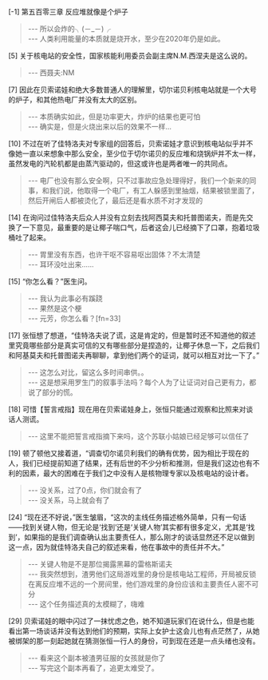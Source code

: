 
[-1] 第五百零三章 反应堆就像是个炉子
>--- 所以会炸的╮(－_－)╭<br>
>--- 人类利用能量的本质就是烧开水，至少在2020年仍是如此。<br>

[5] 关于核电站的安全性，国家核能利用委员会副主席N.M.西涅夫是这么说的。
>--- 西聂夫:NM<br>

[7] 因此在贝索诺娃和绝大多数普通人的理解里，切尔诺贝利核电站就是一个大号的炉子，和其他热电厂并没有太大的区别。
>--- 本质确实如此，但是功率更大，炸炉的结果也更可怕<br>
>--- 确实是，但是火烧出来以后的效果不一样...<br>

[10] 不过在听了佳特洛夫对专家组的回答后，贝索诺娃才意识到核电站似乎并不像她一直以来想象中那么安全，至少位于切尔诺贝的反应堆和烧锅炉并不太一样，虽然发电的汽轮机都是由蒸汽驱动的，但这或许也是两者唯一的共同点。
>--- 电厂也没有那么安全啊，只不过事故应急处理得好，我们一个新来的同事，和我们说，他取得一个电厂，有工人躲感到里抽烟，结果被锁里面了，然后开闸后人都被烫化了，最后还是看水质不对才发现的<br>

[14] 在询问过佳特洛夫后众人并没有立刻去找阿西莫夫和托普图诺夫，而是先交换了一下意见，最重要的是让椰子喘口气，后者这会儿已经摘下了口罩，抱着垃圾桶吐了起来。
>--- 胃里没有东西，也许干呕不容易呕出固体？不太清楚<br>
>--- 耳环没吐出来……<br>

[15] “你怎么看？”医生问。
>--- 我认为此事必有蹊跷<br>
>--- 果然是这个梗<br>
>--- 元芳，你怎么看？[fn=33]<br>

[17] 张恒想了想道，“佳特洛夫说了谎，这是肯定的，但是暂时还不知道他的叙述里究竟哪些部分是真实可信的又有哪些部分是捏造的，让椰子休息一下，之后我们和阿基莫夫和托普图诺夫再聊聊，拿到他们两个的证词，就可以相互对比一下了。”
>--- 这怎么对比，留这么多时间串供。。<br>
>--- 这是想采用罗生门的叙事手法吗？每个人为了让证词对自己更有力，都说了部分的慌。<br>

[18] 可惜【誓言戒指】现在用在贝索诺娃身上，张恒只能通过观察和比照来对谈话人测谎。
>--- 这里不能把誓言戒指摘下来吗，这个苏联小姑娘已经足够可以信任了<br>

[19] 顿了顿他又接着道，“调查切尔诺贝利我们的确有优势，因为相比于现在的人，我们已经提前知道了结果，还有后世的不少分析和推测，但是我们这边也有不利的因素，最大的困难在于我们之中没有人是核物理专家以及核电站的设计者。
>--- 没关系，过了0点，你们就会有了<br>
>--- 没关系，马上就会有了<br>

[24] “现在还不好说，”医生皱眉，“这次的主线任务描述格外简单，只有一句话——找到关键人物，但无论是‘找到’还是‘关键人物’其实都有很多定义，尤其是‘找到’，如果指的是我们调查确认出主要责任人，那么刚才的谈话显然还不足以做到这一点，因为就佳特洛夫自己的叙述来看，他在事故中的责任并不大。”
>--- 关键人物是不是那位揭露黑幕的雷格斯诺夫<br>
>--- 我突然想到，渣男他们这局游戏里的身份是核电站工程师，开局被反锁在离反应堆不远的一个房间里，他们游戏里的身份应该和主要责任人密不可分<br>
>--- 这个任务描述真的太模糊了，嗨难<br>

[29] 贝索诺娃的眼中闪过了一抹忧虑之色，她不知道玩家们在说什么，但是也能看出第一场谈话并没有达到他们的预期，实际上女护士这会儿也有点茫然了，从她被绑架的那一刻起她就在猜测张恒一行人的身份，可到现在还是一点头绪也没有。
>--- 看来这个副本被渣男征服的女孩就是你了<br>
>--- 写完这个副本再看了，追更太难受了。<br>
